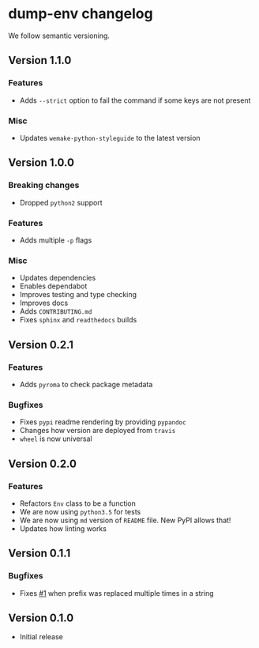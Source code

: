 # dump-env changelog

We follow semantic versioning.


## Version 1.1.0

### Features

- Adds `--strict` option to fail the command if some keys are not present

### Misc

- Updates `wemake-python-styleguide` to the latest version


## Version 1.0.0

### Breaking changes

- Dropped `python2` support

### Features

- Adds multiple `-p` flags

### Misc

- Updates dependencies
- Enables dependabot
- Improves testing and type checking
- Improves docs
- Adds `CONTRIBUTING.md`
- Fixes `sphinx` and `readthedocs` builds


## Version 0.2.1

### Features

- Adds `pyroma` to check package metadata

### Bugfixes

- Fixes `pypi` readme rendering by providing `pypandoc`
- Changes how version are deployed from `travis`
- `wheel` is now universal


## Version 0.2.0

### Features

- Refactors `Env` class to be a function
- We are now using `python3.5` for tests
- We are now using `md` version of `README` file. New PyPI allows that!
- Updates how linting works


## Version 0.1.1

### Bugfixes

- Fixes [#1](https://github.com/sobolevn/dump-env/issues/1) when prefix was replaced multiple times in a string


## Version 0.1.0

- Initial release
